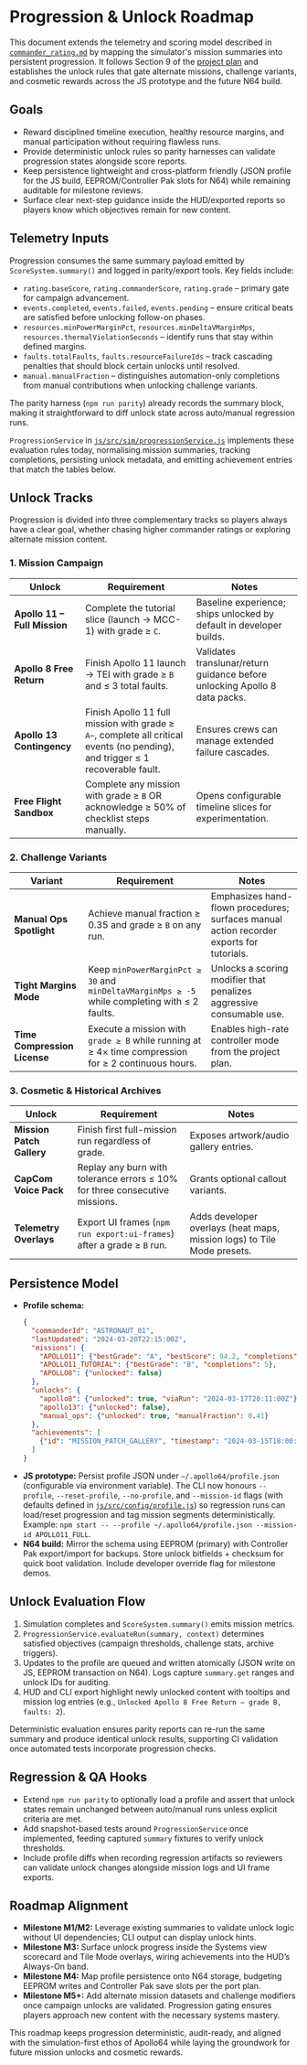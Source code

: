 # Progression & Unlock Roadmap

This document extends the telemetry and scoring model described in
[`commander_rating.md`](commander_rating.md) by mapping the simulator's
mission summaries into persistent progression. It follows Section 9 of the
[project plan](../PROJECT_PLAN.md) and establishes the unlock rules that gate
alternate missions, challenge variants, and cosmetic rewards across the JS
prototype and the future N64 build.

## Goals
- Reward disciplined timeline execution, healthy resource margins, and manual
  participation without requiring flawless runs.
- Provide deterministic unlock rules so parity harnesses can validate
  progression states alongside score reports.
- Keep persistence lightweight and cross-platform friendly (JSON profile for
  the JS build, EEPROM/Controller Pak slots for N64) while remaining auditable
  for milestone reviews.
- Surface clear next-step guidance inside the HUD/exported reports so players
  know which objectives remain for new content.

## Telemetry Inputs
Progression consumes the same summary payload emitted by
`ScoreSystem.summary()` and logged in parity/export tools. Key fields include:

- `rating.baseScore`, `rating.commanderScore`, `rating.grade` – primary gate for
  campaign advancement.
- `events.completed`, `events.failed`, `events.pending` – ensure critical beats
  are satisfied before unlocking follow-on phases.
- `resources.minPowerMarginPct`, `resources.minDeltaVMarginMps`,
  `resources.thermalViolationSeconds` – identify runs that stay within defined
  margins.
- `faults.totalFaults`, `faults.resourceFailureIds` – track cascading penalties
  that should block certain unlocks until resolved.
- `manual.manualFraction` – distinguishes automation-only completions from
  manual contributions when unlocking challenge variants.

The parity harness (`npm run parity`) already records the summary block, making
it straightforward to diff unlock state across auto/manual regression runs.

`ProgressionService` in [`js/src/sim/progressionService.js`](../../js/src/sim/progressionService.js) implements these evaluation rules today, normalising mission summaries, tracking completions, persisting unlock metadata, and emitting achievement entries that match the tables below.

## Unlock Tracks
Progression is divided into three complementary tracks so players always have a
clear goal, whether chasing higher commander ratings or exploring alternate
mission content.

### 1. Mission Campaign
| Unlock | Requirement | Notes |
| --- | --- | --- |
| **Apollo 11 – Full Mission** | Complete the tutorial slice (launch → MCC-1) with grade ≥ `C`. | Baseline experience; ships unlocked by default in developer builds. |
| **Apollo 8 Free Return** | Finish Apollo 11 launch → TEI with grade ≥ `B` and ≤ 3 total faults. | Validates translunar/return guidance before unlocking Apollo 8 data packs. |
| **Apollo 13 Contingency** | Finish Apollo 11 full mission with grade ≥ `A−`, complete all critical events (no pending), and trigger ≤ 1 recoverable fault. | Ensures crews can manage extended failure cascades. |
| **Free Flight Sandbox** | Complete any mission with grade ≥ `B` OR acknowledge ≥ 50% of checklist steps manually. | Opens configurable timeline slices for experimentation. |

### 2. Challenge Variants
| Variant | Requirement | Notes |
| --- | --- | --- |
| **Manual Ops Spotlight** | Achieve manual fraction ≥ 0.35 and grade ≥ `B` on any run. | Emphasizes hand-flown procedures; surfaces manual action recorder exports for tutorials. |
| **Tight Margins Mode** | Keep `minPowerMarginPct ≥ 30` and `minDeltaVMarginMps ≥ -5` while completing with ≤ 2 faults. | Unlocks a scoring modifier that penalizes aggressive consumable use. |
| **Time Compression License** | Execute a mission with `grade ≥ B` while running at ≥ 4× time compression for ≥ 2 continuous hours. | Enables high-rate controller mode from the project plan. |

### 3. Cosmetic & Historical Archives
| Unlock | Requirement | Notes |
| --- | --- | --- |
| **Mission Patch Gallery** | Finish first full-mission run regardless of grade. | Exposes artwork/audio gallery entries. |
| **CapCom Voice Pack** | Replay any burn with tolerance errors ≤ 10% for three consecutive missions. | Grants optional callout variants. |
| **Telemetry Overlays** | Export UI frames (`npm run export:ui-frames`) after a grade ≥ `B` run. | Adds developer overlays (heat maps, mission logs) to Tile Mode presets. |

## Persistence Model
- **Profile schema:**
  ```json
  {
    "commanderId": "ASTRONAUT_01",
    "lastUpdated": "2024-03-20T22:15:00Z",
    "missions": {
      "APOLLO11": {"bestGrade": "A", "bestScore": 94.2, "completions": 3},
      "APOLLO11_TUTORIAL": {"bestGrade": "B", "completions": 5},
      "APOLLO8": {"unlocked": false}
    },
    "unlocks": {
      "apollo8": {"unlocked": true, "viaRun": "2024-03-17T20:11:00Z"},
      "apollo13": {"unlocked": false},
      "manual_ops": {"unlocked": true, "manualFraction": 0.41}
    },
    "achievements": [
      {"id": "MISSION_PATCH_GALLERY", "timestamp": "2024-03-15T18:00:00Z"}
    ]
  }
  ```
- **JS prototype:** Persist profile JSON under `~/.apollo64/profile.json` (configurable
  via environment variable). The CLI now honours `--profile`, `--reset-profile`,
  `--no-profile`, and `--mission-id` flags (with defaults defined in
  [`js/src/config/profile.js`](../../js/src/config/profile.js)) so regression runs can
  load/reset progression and tag mission segments deterministically. Example:
  `npm start -- --profile ~/.apollo64/profile.json --mission-id APOLLO11_FULL`.
- **N64 build:** Mirror the schema using EEPROM (primary) with Controller Pak
  export/import for backups. Store unlock bitfields + checksum for quick boot
  validation. Include developer override flag for milestone demos.

## Unlock Evaluation Flow
1. Simulation completes and `ScoreSystem.summary()` emits mission metrics.
2. `ProgressionService.evaluateRun(summary, context)` determines satisfied
   objectives (campaign thresholds, challenge stats, archive triggers).
3. Updates to the profile are queued and written atomically (JSON write on JS,
   EEPROM transaction on N64). Logs capture `summary.get` ranges and unlock IDs
   for auditing.
4. HUD and CLI export highlight newly unlocked content with tooltips and mission
   log entries (e.g., `Unlocked Apollo 8 Free Return — grade B, faults: 2`).

Deterministic evaluation ensures parity reports can re-run the same summary and
produce identical unlock results, supporting CI validation once automated tests
incorporate progression checks.

## Regression & QA Hooks
- Extend `npm run parity` to optionally load a profile and assert that unlock
  states remain unchanged between auto/manual runs unless explicit criteria are
  met.
- Add snapshot-based tests around `ProgressionService` once implemented, feeding
  captured `summary` fixtures to verify unlock thresholds.
- Include profile diffs when recording regression artifacts so reviewers can
  validate unlock changes alongside mission logs and UI frame exports.

## Roadmap Alignment
- **Milestone M1/M2:** Leverage existing summaries to validate unlock logic
  without UI dependencies; CLI output can display unlock hints.
- **Milestone M3:** Surface unlock progress inside the Systems view scorecard and
  Tile Mode overlays, wiring achievements into the HUD’s Always-On band.
- **Milestone M4:** Map profile persistence onto N64 storage, budgeting EEPROM
  writes and Controller Pak save slots per the port plan.
- **Milestone M5+:** Add alternate mission datasets and challenge modifiers once
  campaign unlocks are validated. Progression gating ensures players approach new
  content with the necessary systems mastery.

This roadmap keeps progression deterministic, audit-ready, and aligned with the
simulation-first ethos of Apollo64 while laying the groundwork for future
mission unlocks and cosmetic rewards.
